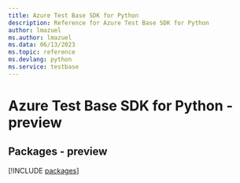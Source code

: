 ```yaml
---
title: Azure Test Base SDK for Python
description: Reference for Azure Test Base SDK for Python
author: lmazuel
ms.author: lmazuel
ms.data: 06/13/2023
ms.topic: reference
ms.devlang: python
ms.service: testbase
---
```

# Azure Test Base SDK for Python - preview
## Packages - preview
[!INCLUDE [packages](test-base-index.md)]